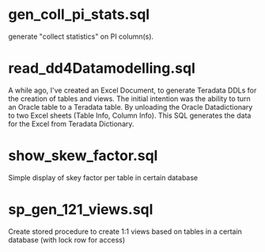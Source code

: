 gen_coll_pi_stats.sql
=====================
generate "collect statistics" on PI column(s).

read_dd4Datamodelling.sql
=========================
A while ago, I've created an Excel Document, to generate Teradata DDLs for the creation of tables and views.
The initial intention was the ability to turn an Oracle table to a Teradata table.
By unloading the Oracle Datadictionary to two Excel sheets (Table Info, Column Info).
This SQL generates the data for the Excel from Teradata Dictionary.

show_skew_factor.sql
====================
Simple display of skey factor per table in certain database

sp_gen_121_views.sql
====================
Create stored procedure to create 1:1 views based on tables in a certain database (with lock row for access)
